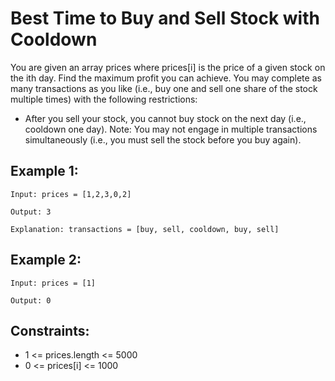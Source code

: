 # Best Time to Buy and Sell Stock with Cooldown
You are given an array prices where prices[i] is the price of a given stock on the ith day.
Find the maximum profit you can achieve. You may complete as many transactions as you like (i.e., buy one and sell one share of the stock multiple times) with the following restrictions:
- After you sell your stock, you cannot buy stock on the next day (i.e., cooldown one day).
Note: You may not engage in multiple transactions simultaneously (i.e., you must sell the stock before you buy again).

 

## Example 1:

`Input: prices = [1,2,3,0,2]`

`Output: 3`

`Explanation: transactions = [buy, sell, cooldown, buy, sell]`



## Example 2:

`Input: prices = [1]`

`Output: 0`



## Constraints:
- 1 <= prices.length <= 5000
- 0 <= prices[i] <= 1000
